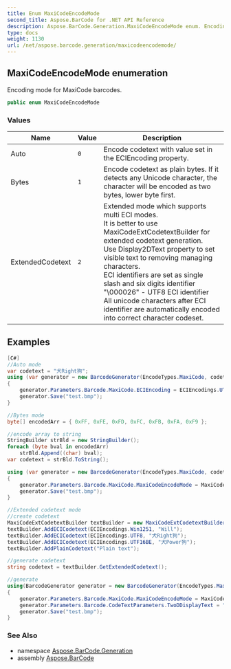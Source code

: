 ```yaml
---
title: Enum MaxiCodeEncodeMode
second_title: Aspose.BarCode for .NET API Reference
description: Aspose.BarCode.Generation.MaxiCodeEncodeMode enum. Encoding mode for MaxiCode barcodes
type: docs
weight: 1130
url: /net/aspose.barcode.generation/maxicodeencodemode/
---
```

## MaxiCodeEncodeMode enumeration

Encoding mode for MaxiCode barcodes.

```csharp
public enum MaxiCodeEncodeMode
```

### Values

| Name | Value | Description |
| --- | --- | --- |
| Auto | `0` | Encode codetext with value set in the ECIEncoding property. |
| Bytes | `1` | Encode codetext as plain bytes. If it detects any Unicode character, the character will be encoded as two bytes, lower byte first. |
| ExtendedCodetext | `2` | Extended mode which supports multi ECI modes.<br>It is better to use MaxiCodeExtCodetextBuilder for extended codetext generation.<br>Use Display2DText property to set visible text to removing managing characters.<br>ECI identifiers are set as single slash and six digits identifier "\000026" - UTF8 ECI identifier<br>All unicode characters after ECI identifier are automatically encoded into correct character codeset. |

## Examples

```csharp
[C#]
//Auto mode
var codetext = "犬Right狗";
using (var generator = new BarcodeGenerator(EncodeTypes.MaxiCode, codetext))
{
    generator.Parameters.Barcode.MaxiCode.ECIEncoding = ECIEncodings.UTF8;
    generator.Save("test.bmp");
}

//Bytes mode
byte[] encodedArr = { 0xFF, 0xFE, 0xFD, 0xFC, 0xFB, 0xFA, 0xF9 };

//encode array to string
StringBuilder strBld = new StringBuilder();
foreach (byte bval in encodedArr)
    strBld.Append((char) bval);
var codetext = strBld.ToString();

using (var generator = new BarcodeGenerator(EncodeTypes.MaxiCode, codetext))
{
    generator.Parameters.Barcode.MaxiCode.MaxiCodeEncodeMode = MaxiCodeEncodeMode.Bytes;
    generator.Save("test.bmp");
}

//Extended codetext mode
//create codetext
MaxiCodeExtCodetextBuilder textBuilder = new MaxiCodeExtCodetextBuilder();
textBuilder.AddECICodetext(ECIEncodings.Win1251, "Will");
textBuilder.AddECICodetext(ECIEncodings.UTF8, "犬Right狗");
textBuilder.AddECICodetext(ECIEncodings.UTF16BE, "犬Power狗");
textBuilder.AddPlainCodetext("Plain text");

//generate codetext
string codetext = textBuilder.GetExtendedCodetext();    

//generate
using(BarcodeGenerator generator = new BarcodeGenerator(EncodeTypes.MaxiCode, codetext))
{
    generator.Parameters.Barcode.MaxiCode.MaxiCodeEncodeMode = MaxiCodeEncodeMode.ExtendedCodetext;
    generator.Parameters.Barcode.CodeTextParameters.TwoDDisplayText = "My Text";
	generator.Save("test.bmp");
}
```

### See Also

* namespace [Aspose.BarCode.Generation](../../aspose.barcode.generation/)
* assembly [Aspose.BarCode](../../)


